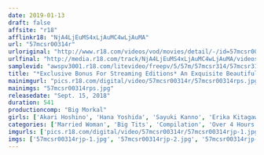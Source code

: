 ```yaml
---
date: 2019-01-13
draft: false
affsite: "r18"
afflinkr18: "NjA4LjEuMS4xLjAuMC4wLjAuMA"
url: "57mcsr00314r"
urloriginal: "http://www.r18.com/videos/vod/movies/detail/-/id=57mcsr00314r"
urlfinal: "http://media.r18.com/track/NjA4LjEuMS4xLjAuMC4wLjAuMA/videos/vod/movies/detail/-/id=57mcsr00314r"
samplevid: "awspv3001.r18.com/litevideo/freepv/5/57m/57mcsr314/57mcsr314_dmb_w.mp4"
title: "*Exclusive Bonus For Streaming Editions* An Exquisite Beautiful Married Woman 8 Hour Best Hits Collection Chapter 9"
mainimgurl: "pics.r18.com/digital/video/57mcsr00314r/57mcsr00314rps.jpg"
mainimgs: "57mcsr00314rps.jpg"
releasedate: "Sept. 15, 2018"
duration: 541
productioncomp: "Big Morkal"
girls: ['Akari Hoshino', 'Hana Yoshida', 'Sayuki Kanno', 'Erika Kitagawa', 'Yuki Shin', 'Izumi Hanamura', 'Eri Sugihara', 'Yu Shinoda', 'Yuri Honma', 'Madoka Hitomi']
categories: ['Married Woman', 'Big Tits', 'Compilation', 'Over 4 Hours', 'Hi-Def']
imgurls: ['pics.r18.com/digital/video/57mcsr00314r/57mcsr00314rjp-1.jpg', 'pics.r18.com/digital/video/57mcsr00314r/57mcsr00314rjp-2.jpg', 'pics.r18.com/digital/video/57mcsr00314r/57mcsr00314rjp-3.jpg', 'pics.r18.com/digital/video/57mcsr00314r/57mcsr00314rjp-4.jpg', 'pics.r18.com/digital/video/57mcsr00314r/57mcsr00314rjp-5.jpg', 'pics.r18.com/digital/video/57mcsr00314r/57mcsr00314rjp-6.jpg', 'pics.r18.com/digital/video/57mcsr00314r/57mcsr00314rjp-7.jpg', 'pics.r18.com/digital/video/57mcsr00314r/57mcsr00314rjp-8.jpg', 'pics.r18.com/digital/video/57mcsr00314r/57mcsr00314rjp-9.jpg', 'pics.r18.com/digital/video/57mcsr00314r/57mcsr00314rjp-10.jpg', 'pics.r18.com/digital/video/57mcsr00314r/57mcsr00314rjp-11.jpg', 'pics.r18.com/digital/video/57mcsr00314r/57mcsr00314rjp-12.jpg', 'pics.r18.com/digital/video/57mcsr00314r/57mcsr00314rjp-13.jpg', 'pics.r18.com/digital/video/57mcsr00314r/57mcsr00314rjp-14.jpg', 'pics.r18.com/digital/video/57mcsr00314r/57mcsr00314rjp-15.jpg', 'pics.r18.com/digital/video/57mcsr00314r/57mcsr00314rjp-16.jpg', 'pics.r18.com/digital/video/57mcsr00314r/57mcsr00314rjp-17.jpg', 'pics.r18.com/digital/video/57mcsr00314r/57mcsr00314rjp-18.jpg', 'pics.r18.com/digital/video/57mcsr00314r/57mcsr00314rjp-19.jpg', 'pics.r18.com/digital/video/57mcsr00314r/57mcsr00314rjp-20.jpg']
imgs: ['57mcsr00314rjp-1.jpg', '57mcsr00314rjp-2.jpg', '57mcsr00314rjp-3.jpg', '57mcsr00314rjp-4.jpg', '57mcsr00314rjp-5.jpg', '57mcsr00314rjp-6.jpg', '57mcsr00314rjp-7.jpg', '57mcsr00314rjp-8.jpg', '57mcsr00314rjp-9.jpg', '57mcsr00314rjp-10.jpg', '57mcsr00314rjp-11.jpg', '57mcsr00314rjp-12.jpg', '57mcsr00314rjp-13.jpg', '57mcsr00314rjp-14.jpg', '57mcsr00314rjp-15.jpg', '57mcsr00314rjp-16.jpg', '57mcsr00314rjp-17.jpg', '57mcsr00314rjp-18.jpg', '57mcsr00314rjp-19.jpg', '57mcsr00314rjp-20.jpg']
---
```

